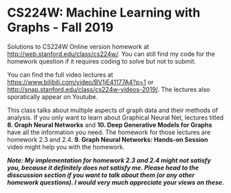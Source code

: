 # CS224W: Machine Learning with Graphs - Fall 2019

Solutions to CS224W Online version homework at http://web.stanford.edu/class/cs224w/. You can still find my code for the homework question if it requires coding to solve but not to submit.

You can find the full video lectures at https://www.bilibili.com/video/BV1jE41177A4?p=1 or http://snap.stanford.edu/class/cs224w-videos-2019/. The lectures also sporatically appear on Youtube.

This class talks about multiple aspects of graph data and their methods of analysis. If you only want to learn about Graphical Neural Net, lectures titled **8. Graph Neural Networks** and **10. Deep Generative Models for Graphs** have all the information you need. The homework for those lectures are homework 2.3 and 2.4. **9. Graph Neural Networks: Hands-on Session** video might help you with the homework. 

***Note: My implementation for homework 2.3 and 2.4 might not satisfy you, because it definitely does not satisfy me. Please head to the disscussion section if you want to talk about them (or any other homework questions). I would very much appreciate your views on these.***
